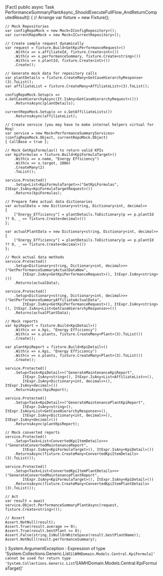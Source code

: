 [Fact]
public async Task PerformanceSummaryPlantAsync_ShouldExecuteFullFlow_AndReturnComputedResult()
{
    // Arrange
    var fixture = new Fixture();

    // Mock Repositories
    var configRepoMock = new Mock<IConfigRepository>();
    var currentRepoMock = new Mock<ICurrentRepository>();

    // Create sample request dynamically
    var request = fixture.Build<GetKpiPerformanceRequest>()
        .With(x => x.affiliateId, fixture.Create<int>())
        .With(x => x.performanceSummary, fixture.Create<string>())
        .With(x => x.plantId, fixture.Create<int>())
        .Create();

    // Generate mock data for repository calls
    var plantDetails = fixture.CreateMany<GetCaseHierarchyResponse>(3).ToList();
    var affiliateList = fixture.CreateMany<AffiliateList>(3).ToList();

    configRepoMock.Setup(x => x.GetCaseHierarchyAsync(It.IsAny<GetCaseHierarchyRequest>()))
        .ReturnsAsync(plantDetails);

    currentRepoMock.Setup(x => x.GetAffiliateLists())
        .ReturnsAsync(affiliateList);

    // Create service (you may have to make internal helpers virtual for Moq)
    var service = new Mock<PerformanceSummaryServices>(configRepoMock.Object, currentRepoMock.Object)
    { CallBase = true };

    // Mock GetKpiFormulas() to return valid KPIs
    var kpiFormulas = fixture.Build<KpiFormulaTarget>()
        .With(x => x.name, "Energy Efficiency")
        .With(x => x.target, 100m)
        .CreateMany(2)
        .ToList();

    service.Protected()
        .Setup<List<KpiFormulaTarget>>("GetKpiFormulas", ItExpr.IsAny<KpiFormulaTargetRequest>())
        .Returns(kpiFormulas);

    // Prepare fake actual data dictionaries
    var actualData = new Dictionary<string, Dictionary<int, decimal>>
    {
        ["Energy_Efficiency"] = plantDetails.ToDictionary(p => p.plantId ?? 0, _ => fixture.Create<decimal>())
    };

    var actualPlantData = new Dictionary<string, Dictionary<int, decimal>>
    {
        ["Energy_Efficiency"] = plantDetails.ToDictionary(p => p.plantId ?? 0, _ => fixture.Create<decimal>())
    };

    // Mock actual data methods
    service.Protected()
        .Setup<Dictionary<string, Dictionary<int, decimal>>>("GetPerformanceSummaryActualDataNew",
            ItExpr.IsAny<GetKpiPerformanceRequest>(), ItExpr.IsAny<string>())
        .Returns(actualData);

    service.Protected()
        .Setup<Dictionary<string, Dictionary<int, decimal>>>("GetPerformanceSummaryAffiliateActualData",
            ItExpr.IsAny<GetKpiPerformanceRequest>(), ItExpr.IsAny<string>(), ItExpr.IsAny<List<GetCaseHierarchyResponse>>())
        .Returns(actualPlantData);

    // Mock reports
    var kpiReport = fixture.Build<KpiDetail>()
        .With(x => x.kpi, "Energy Efficiency")
        .With(x => x.plants, fixture.CreateMany<Plant>(3).ToList())
        .Create();

    var plantKpiReport = fixture.Build<KpiDetail>()
        .With(x => x.kpi, "Energy Efficiency")
        .With(x => x.plants, fixture.CreateMany<Plant>(3).ToList())
        .Create();

    service.Protected()
        .Setup<Task<KpiDetail>>("GenerateMaintenanceKpiReport", 
            ItExpr.IsAny<string>(), ItExpr.IsAny<List<AffiliateList>>(), 
            ItExpr.IsAny<Dictionary<int, decimal>>(), ItExpr.IsAny<decimal>())
        .ReturnsAsync(kpiReport);

    service.Protected()
        .Setup<Task<KpiDetail>>("GenerateMaintenancePlantKpiReport",
            ItExpr.IsAny<string>(), ItExpr.IsAny<List<GetCaseHierarchyResponse>>(),
            ItExpr.IsAny<Dictionary<int, decimal>>(), ItExpr.IsAny<decimal>())
        .ReturnsAsync(plantKpiReport);

    // Mock converted reports
    service.Protected()
        .Setup<Task<List<ConvertedKpiItemDetails>>>("GenerateConvertedMaintenanceReport",
            ItExpr.IsAny<KpiFormulaTarget>(), ItExpr.IsAny<KpiDetail>())
        .ReturnsAsync(fixture.CreateMany<ConvertedKpiItemDetails>(3).ToList());

    service.Protected()
        .Setup<Task<List<ConvertedKpiItemPlantDetails>>>("GenerateConvertedMaintenancePlantReport",
            ItExpr.IsAny<KpiFormulaTarget>(), ItExpr.IsAny<KpiDetail>())
        .ReturnsAsync(fixture.CreateMany<ConvertedKpiItemPlantDetails>(3).ToList());

    // Act
    var result = await service.Object.PerformanceSummaryPlantAsync(request, fixture.Create<string>());

    // Assert
    Assert.NotNull(result);
    Assert.True(result.average >= 0);
    Assert.True(result.bestPlant >= 0);
    Assert.False(string.IsNullOrWhiteSpace(result.bestPlantName));
    Assert.NotNull(result.performanceSummary);
}
System.ArgumentException : Expression of type 'System.Collections.Generic.List`1[AMHDomain.Models.Central.KpiFormula]' cannot be used for return type 'System.Collections.Generic.List`1[AMHDomain.Models.Central.KpiFormulaTarget]'
